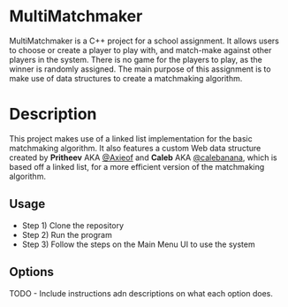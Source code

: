 # MultiMatchmaker

MultiMatchmaker is a C++ project for a school assignment. It allows users to choose or create a player to play with, 
and match-make against other players in the system. There is no game for the players to play, as the 
winner is randomly assigned. The main purpose of this assignment is to make use of data structures 
to create a matchmaking algorithm.

# Description

This project makes use of a linked list implementation for the basic matchmaking algorithm.
It also features a custom Web data structure created by **Pritheev** AKA [@Axieof](https://github.com/Axieof "Pritheev's Profile") and **Caleb** AKA [@calebanana](https://github.com/calebanana "Caleb's Profile"), which is based 
off a linked list, for a more efficient version of the matchmaking algorithm.

## Usage

  * Step 1) Clone the repository
  * Step 2) Run the program
  * Step 3) Follow the steps on the Main Menu UI to use the system

## Options

TODO - Include instructions adn descriptions on what each option does.
